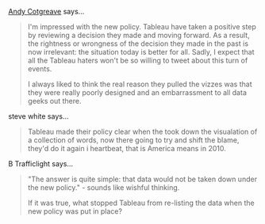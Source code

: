 <a href="http://twitter.com/#!/acotgreave" rel="nofollow noopener" target="_blank">Andy Cotgreave</a> says…
>	I'm impressed with the new policy. Tableau have taken a positive step by reviewing a decision they made and moving forward. As a result, the rightness or wrongness of the decision they made in the past is now irrelevant: the situation today is better for all. Sadly, I expect that all the Tableau haters won't be so willing to tweet about this turn of events. 
>	
>	I always liked to think the real reason they pulled the vizzes was that they were really poorly designed and an embarrassment to all data geeks out there. 

steve white says…
>	Tableau made their policy clear when the took down the visualation of a collection of words, now there going to try and shift the blame, they'd do it again i heartbeat, that is America means in 2010.

B Trafficlight says…
>	"The answer is quite simple: that data would not be taken down under the new policy." - sounds like wishful thinking.
>	
>	If it was true, what stopped Tableau from re-listing the data when the new policy was put in place?
